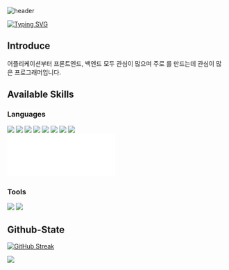 

<!--
**unbell501/unbell501** is a ✨ _special_ ✨ repository because its `README.md` (this file) appears on your GitHub profile.

Here are some ideas to get you started:

- 🔭 I’m currently working on ...
- 🌱 I’m currently learning ...
- 👯 I’m looking to collaborate on ...
- 🤔 I’m looking for help with ...
- 💬 Ask me about ...
- 📫 How to reach me: ...
- 😄 Pronouns: ...
- ⚡ Fun fact: ...
-->
![header](https://capsule-render.vercel.app/api?type=waving&color=gradient&height=120&animation=fadeIn&section=footer&text=👩🏻‍💻💻📚🤓📑&fontAlign=70)




	


[![Typing SVG](https://readme-typing-svg.herokuapp.com?font=Oswald&size=30&pause=1000&color=1E3B97&width=435&lines=🙌🏻Hello+World🙌🏻)](https://git.io/typing-svg)

## Introduce

어플리케이션부터 프론트엔드, 백엔드 모두 관심이 많으며 주로 를 만드는데 관심이 많은 프로그래머입니다. 

## Available Skills 
### Languages
<div>
	<img src="https://img.shields.io/badge/Python-3776AB?style=flat-square&logo=Python&logoColor=white"/>
	<img src="https://img.shields.io/badge/JAVA-007396?style=flat-square&logo=java&logoColor=white">
	<img src="https://img.shields.io/badge/C++-00599C?style=flat-square&logo=cplusplus&logoColor=white"/>
	<img src="https://img.shields.io/badge/JavaScript-F7DF1E?style=flat-square&logo=JavaScript&logoColor=white"/>
	<img src="https://img.shields.io/badge/Java-007396?style=flat-square&logo=java&logoColor=white"/>
	<img src="https://img.shields.io/badge/javascript-F7DF1E?style=flat-square&logo=javascript&logoColor=white">
	<img src="https://img.shields.io/badge/html-E34F26?style=flat-square&logo=html5&logoColor=white">
	<img src="https://img.shields.io/badge/css-1572B6?style=flat-square&logo=css3&logoColor=white">
</div>

<img src="https://raw.githubusercontent.com/dkssud8150/github-stats-transparent/output/generated/languages.svg" width="49.2%" />


### Tools
<div>
	<img src="https://img.shields.io/badge/React-61DAFB?style=flat-square&logo=React&logoColor=white"/>
	<img src="https://img.shields.io/badge/Spring-6DB33F?style=flat-square&logo=Spring&logoColor=white"/>
</div>


## Github-State
[![GitHub Streak](https://github-readme-streak-stats.herokuapp.com/?user=unbell501&theme=tokyonight)](https://git.io/streak-stats)


<a href="s">
  <img src="https://github-readme-stats.vercel.app/api?username=unbell501&theme=tokyonight&show_icons=true" width="42%" />
</a>








